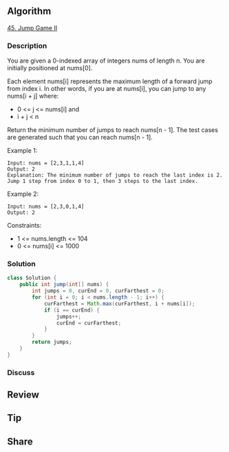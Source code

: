 ## Algorithm

[45. Jump Game II](https://leetcode.com/problems/jump-game-ii/)

### Description

You are given a 0-indexed array of integers nums of length n. You are initially positioned at nums[0].

Each element nums[i] represents the maximum length of a forward jump from index i. In other words, if you are at nums[i], you can jump to any nums[i + j] where:

- 0 <= j <= nums[i] and
- i + j < n

Return the minimum number of jumps to reach nums[n - 1]. The test cases are generated such that you can reach nums[n - 1].

Example 1:

```
Input: nums = [2,3,1,1,4]
Output: 2
Explanation: The minimum number of jumps to reach the last index is 2. Jump 1 step from index 0 to 1, then 3 steps to the last index.
```

Example 2:

```
Input: nums = [2,3,0,1,4]
Output: 2
```

Constraints:

- 1 <= nums.length <= 104
- 0 <= nums[i] <= 1000

### Solution

```java
class Solution {
    public int jump(int[] nums) {
        int jumps = 0, curEnd = 0, curFarthest = 0;
        for (int i = 0; i < nums.length - 1; i++) {
            curFarthest = Math.max(curFarthest, i + nums[i]);
            if (i == curEnd) {
                jumps++;
                curEnd = curFarthest;
            }
        }
        return jumps;
    }
}
```

### Discuss

## Review


## Tip


## Share
